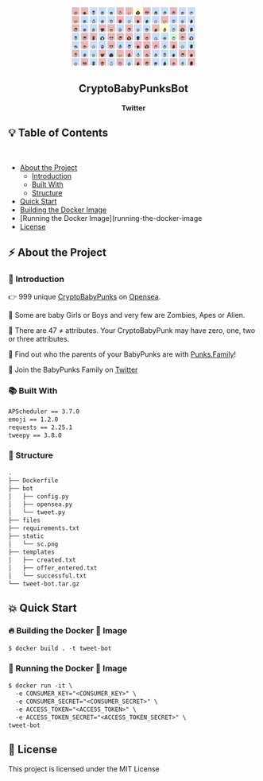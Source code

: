 <!-- PROJECT LOGO -->
<br />
<p align="center">
  <img src="https://github.com/TheCryptoBabyPunks/CryptoBabyPunksDiscordBot/blob/main/static/sc.png" width="50%" height="50%">
</p>

<h2 align="center">CryptoBabyPunksBot</h2>

<p align="center">
  <b>Twitter</b>
</p>
 
## :bulb: Table of Contents
<br>

* [About the Project](#about-the-project)
  * [Introduction](#introduction)
  * [Built With](#built-with)
  * [Structure](#structure)
* [Quick Start](#quick-start)
*   [Building the Docker Image](building-the-docker-image)
*   [Running the Docker Image](running-the-docker-image
* [License](#license)

## :zap: About the Project

### :tada: Introduction


👉 999 unique [CryptoBabyPunks](http://www.cryptobabypunks.com/allcryptobabypunks.html) on [Opensea](https://opensea.io/collection/cryptobabypunks).

🍼 Some are baby Girls or Boys and very few are Zombies, Apes or Alien.

💎 There are 47 ≠ attributes. Your CryptoBabyPunk may have zero, one, two or three attributes.

🥰 Find out who the parents of your BabyPunks are with [Punks.Family](http://punks.family/)!

💬 Join the BabyPunks Family on [Twitter](https://twitter.com/cryptobabypunks)

### :books: Built With

```
APScheduler == 3.7.0
emoji == 1.2.0
requests == 2.25.1
tweepy == 3.8.0
```

### :art: Structure

```
.
├── Dockerfile
├── bot
│   ├── config.py
│   ├── opensea.py
│   └── tweet.py
├── files
├── requirements.txt
├── static
│   └── sc.png
├── templates
│   ├── created.txt
│   ├── offer_entered.txt
│   └── successful.txt
└── tweet-bot.tar.gz
```
## :boom: Quick Start

### :fire: Building the Docker :whale: Image

```
$ docker build . -t tweet-bot
```
### :rocket: Running the Docker :whale: Image

```
$ docker run -it \
  -e CONSUMER_KEY="<CONSUMER_KEY>" \
  -e CONSUMER_SECRET="<CONSUMER_SECRET>" \
  -e ACCESS_TOKEN="<ACCESS_TOKEN>" \
  -e ACCESS_TOKEN_SECRET="<ACCESS_TOKEN_SECRET>" \
tweet-bot
```

## :open_book: License

This project is licensed under the MIT License
